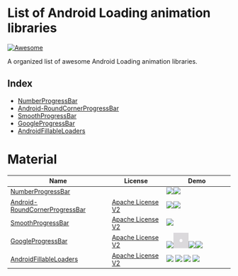 List of Android Loading animation libraries
==================
[![Awesome](https://cdn.rawgit.com/sindresorhus/awesome/d7305f38d29fed78fa85652e3a63e154dd8e8829/media/badge.svg)](https://github.com/wasabeef/awesome-android-ui)

A organized list of awesome Android Loading animation libraries.

## Index
* [NumberProgressBar](https://github.com/daimajia/NumberProgressBar)
* [Android-RoundCornerProgressBar](https://github.com/akexorcist/Android-RoundCornerProgressBar)
* [SmoothProgressBar](https://github.com/castorflex/SmoothProgressBar)
* [GoogleProgressBar](https://github.com/jpardogo/GoogleProgressBar)
* [AndroidFillableLoaders](https://github.com/JorgeCastilloPrz/AndroidFillableLoaders)

Material
======================
Name | License | Demo
--- | --- | ---
[NumberProgressBar](https://github.com/daimajia/NumberProgressBar) |  |  <img src="http://ww3.sinaimg.cn/mw690/610dc034jw1efyrd8n7i7g20cz02mq5f.gif" width="70%"><img src="http://ww1.sinaimg.cn/mw690/610dc034jw1efyslmn5itj20f30k074r.jpg" width="40%">
[Android-RoundCornerProgressBar](https://github.com/akexorcist/Android-RoundCornerProgressBar) | [Apache License V2](https://www.apache.org/licenses/LICENSE-2.0) |  <img src="https://raw.githubusercontent.com/akexorcist/Android-RoundCornerProgressBar/master/image/header.jpg" width="85%"><img src="https://raw.githubusercontent.com/akexorcist/Android-RoundCornerProgressBar/master/image/screenshot_02.png" width="85%">
[SmoothProgressBar](https://github.com/castorflex/SmoothProgressBar) | [Apache License V2](https://www.apache.org/licenses/LICENSE-2.0) |  <img src="https://github.com/castorflex/SmoothProgressBar/blob/master/screenshots/SPB_sample.gif" width="100%">
[GoogleProgressBar](https://github.com/jpardogo/GoogleProgressBar) | [Apache License V2](https://www.apache.org/licenses/LICENSE-2.0) |  <img src="https://raw.githubusercontent.com/jpardogo/GoogleProgressBar/master/art/GoogleProgressBar.gif" width="25%"><img src="https://raw.githubusercontent.com/jpardogo/GoogleProgressBar/dev/art/GoogleDices.gif" width="25%"><img src="https://raw.githubusercontent.com/jpardogo/GoogleProgressBar/master/art/NexusRotationCross.gif" width="25%"><img src="https://raw.githubusercontent.com/MewX/google-progress-bar/gpb-chrome/art/ChromeFloatingCircles.gif" width="25%">
[AndroidFillableLoaders](https://github.com/JorgeCastilloPrz/AndroidFillableLoaders) | [Apache License V2](https://www.apache.org/licenses/LICENSE-2.0) |  <img src="https://github.com/JorgeCastilloPrz/AndroidFillableLoaders/blob/master/art/demoPlain.gif" width="40%">  <img src="https://github.com/JorgeCastilloPrz/AndroidFillableLoaders/blob/master/art/demoRounded.gif" width="40%">  <img src="https://github.com/JorgeCastilloPrz/AndroidFillableLoaders/blob/master/art/demoSpikes.gif" width="40%">  <img src="https://github.com/JorgeCastilloPrz/AndroidFillableLoaders/blob/master/art/demoWaves.gif" width="40%">
